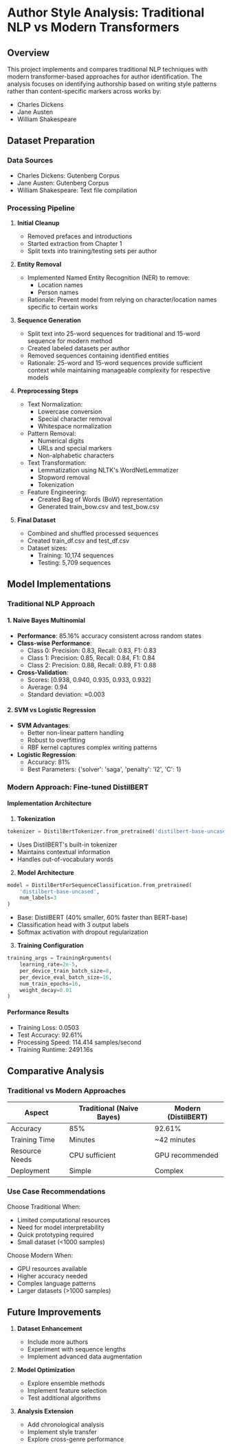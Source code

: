 # Author Style Analysis: Traditional NLP vs Modern Transformers

## Overview

This project implements and compares traditional NLP techniques with modern transformer-based approaches for author identification. The analysis focuses on identifying authorship based on writing style patterns rather than content-specific markers across works by:
- Charles Dickens
- Jane Austen
- William Shakespeare

## Dataset Preparation

### Data Sources
- Charles Dickens: Gutenberg Corpus
- Jane Austen: Gutenberg Corpus
- William Shakespeare: Text file compilation

### Processing Pipeline

1. **Initial Cleanup**
   - Removed prefaces and introductions
   - Started extraction from Chapter 1
   - Split texts into training/testing sets per author

2. **Entity Removal**
   - Implemented Named Entity Recognition (NER) to remove:
     - Location names
     - Person names
   - Rationale: Prevent model from relying on character/location names specific to certain works

3. **Sequence Generation**
   - Split text into 25-word sequences for traditional and 15-word sequence for modern method
   - Created labeled datasets per author
   - Removed sequences containing identified entities
   - Rationale: 25-word and 15-word sequences provide sufficient context while maintaining manageable complexity for respective models

4. **Preprocessing Steps**
   - Text Normalization:
     - Lowercase conversion
     - Special character removal
     - Whitespace normalization
   - Pattern Removal:
     - Numerical digits
     - URLs and special markers
     - Non-alphabetic characters
   - Text Transformation:
     - Lemmatization using NLTK's WordNetLemmatizer
     - Stopword removal
     - Tokenization
   - Feature Engineering:
     - Created Bag of Words (BoW) representation
     - Generated train_bow.csv and test_bow.csv

5. **Final Dataset**
   - Combined and shuffled processed sequences
   - Created train_df.csv and test_df.csv
   - Dataset sizes:
     - Training: 10,174 sequences
     - Testing: 5,709 sequences

## Model Implementations

### Traditional NLP Approach

#### 1. Naive Bayes Multinomial
- **Performance**: 85.16% accuracy consistent across random states
- **Class-wise Performance**:
  - Class 0: Precision: 0.83, Recall: 0.83, F1: 0.83
  - Class 1: Precision: 0.85, Recall: 0.84, F1: 0.84
  - Class 2: Precision: 0.88, Recall: 0.89, F1: 0.88
- **Cross-Validation**:
  - Scores: [0.938, 0.940, 0.935, 0.933, 0.932]
  - Average: 0.94
  - Standard deviation: ≈0.003

#### 2. SVM vs Logistic Regression
- **SVM Advantages**:
  - Better non-linear pattern handling
  - Robust to overfitting
  - RBF kernel captures complex writing patterns
- **Logistic Regression**:
  - Accuracy: 81%
  - Best Parameters: {'solver': 'saga', 'penalty': 'l2', 'C': 1}

### Modern Approach: Fine-tuned DistilBERT

#### Implementation Architecture

1. **Tokenization**
```python
tokenizer = DistilBertTokenizer.from_pretrained('distilbert-base-uncased')
```
- Uses DistilBERT's built-in tokenizer
- Maintains contextual information
- Handles out-of-vocabulary words

2. **Model Architecture**
```python
model = DistilBertForSequenceClassification.from_pretrained(
    'distilbert-base-uncased',
    num_labels=3
)
```
- Base: DistilBERT (40% smaller, 60% faster than BERT-base)
- Classification head with 3 output labels
- Softmax activation with dropout regularization

3. **Training Configuration**
```python
training_args = TrainingArguments(
    learning_rate=2e-5,
    per_device_train_batch_size=8,
    per_device_eval_batch_size=16,
    num_train_epochs=16,
    weight_decay=0.01
)
```

#### Performance Results
- Training Loss: 0.0503
- Test Accuracy: 92.61%
- Processing Speed: 114.414 samples/second
- Training Runtime: 2491.16s

## Comparative Analysis

### Traditional vs Modern Approaches

|Aspect|Traditional (Naive Bayes)|Modern (DistilBERT)|
|------|------------------------|-------------------|
|Accuracy|85%|92.61%|
|Training Time|Minutes|~42 minutes|
|Resource Needs|CPU sufficient|GPU recommended|
|Deployment|Simple|Complex|

### Use Case Recommendations

Choose Traditional When:
- Limited computational resources
- Need for model interpretability
- Quick prototyping required
- Small dataset (<1000 samples)

Choose Modern When:
- GPU resources available
- Higher accuracy needed
- Complex language patterns
- Larger datasets (>1000 samples)

## Future Improvements

1. **Dataset Enhancement**
   - Include more authors
   - Experiment with sequence lengths
   - Implement advanced data augmentation

2. **Model Optimization**
   - Explore ensemble methods
   - Implement feature selection
   - Test additional algorithms

3. **Analysis Extension**
   - Add chronological analysis
   - Implement style transfer
   - Explore cross-genre performance

